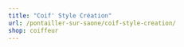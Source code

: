 ```yaml
---
title: "Coif' Style Création"
url: /pontailler-sur-saone/coif-style-creation/
shop: coiffeur
---
```

